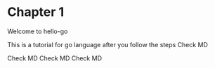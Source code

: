 # Chapter 1
Welcome to hello-go

This is a tutorial for go language
after you follow the steps
Check MD

Check MD
Check MD
Check MD
